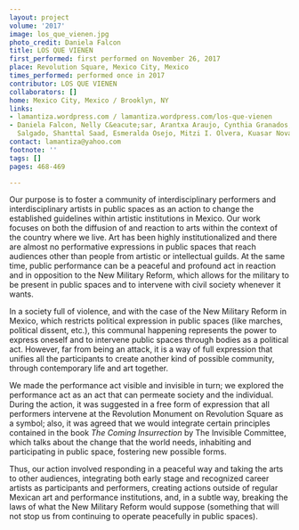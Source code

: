 ```yaml
---
layout: project
volume: '2017'
image: los_que_vienen.jpg
photo_credit: Daniela Falcon
title: LOS QUE VIENEN
first_performed: first performed on November 26, 2017
place: Revolution Square, Mexico City, Mexico
times_performed: performed once in 2017
contributor: LOS QUE VIENEN
collaborators: []
home: Mexico City, Mexico / Brooklyn, NY
links:
- lamantiza.wordpress.com / lamantiza.wordpress.com/los-que-vienen
- Daniela Falcon, Nelly C&eacute;sar, Arantxa Araujo, Cynthia Granados, Ernesto
  Salgado, Shanttal Saad, Esmeralda Osejo, Mitzi I. Olvera, Kuasar Nova
contact: lamantiza@yahoo.com
footnote: ''
tags: []
pages: 468-469

---
```


Our purpose is to foster a community of interdisciplinary performers and interdisciplinary artists in public spaces as an action to change the established guidelines within artistic institutions in Mexico. Our work focuses on both the diffusion of and reaction to arts within the context of the country where we live. Art has been highly institutionalized and there are almost no performative expressions in public spaces that reach audiences other than people from artistic or intellectual guilds. At the same time, public performance can be a peaceful and profound act in reaction and in opposition to the New Military Reform, which allows for the military to be present in public spaces and to intervene with civil society whenever it wants.

In a society full of violence, and with the case of the New Military Reform in Mexico, which restricts political expression in public spaces (like marches, political dissent, etc.), this communal happening represents the power to express oneself and to intervene public spaces through bodies as a political act. However, far from being an attack, it is a way of full expression that unifies all the participants to create another kind of possible community, through contemporary life and art together.

We made the performance act visible and invisible in turn; we explored the performance act as an act that can permeate society and the individual. During the action, it was suggested in a free form of expression that all performers intervene at the Revolution Monument on Revolution Square as a symbol; also, it was agreed that we would integrate certain principles contained in the book _The Coming Insurrection_ by The Invisible Committee, which talks about the change that the world needs, inhabiting and participating in public space, fostering new possible forms.

Thus, our action involved responding in a peaceful way and taking the arts to other audiences, integrating both early stage and recognized career artists as participants and performers, creating actions outside of regular Mexican art and performance institutions, and, in a subtle way, breaking the laws of what the New Military Reform would suppose (something that will not stop us from continuing to operate peacefully in public spaces).
